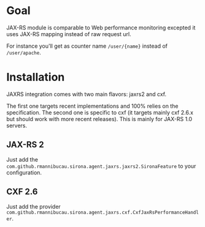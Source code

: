 <!---
Licensed to the Apache Software Foundation (ASF) under one
or more contributor license agreements.  See the NOTICE file
distributed with this work for additional information
regarding copyright ownership.  The ASF licenses this file
to you under the Apache License, Version 2.0 (the
"License"); you may not use this file except in compliance
with the License.  You may obtain a copy of the License at

  http://www.apache.org/licenses/LICENSE-2.0

Unless required by applicable law or agreed to in writing,
software distributed under the License is distributed on an
"AS IS" BASIS, WITHOUT WARRANTIES OR CONDITIONS OF ANY
KIND, either express or implied.  See the License for the
specific language governing permissions and limitations
under the License.
-->
# Goal

JAX-RS module is comparable to Web performance monitoring
excepted it uses JAX-RS mapping instead of raw request url.

For instance you'll get as counter name `/user/{name}` instead of `/user/apache`.

# Installation

JAXRS integration comes with two main flavors: jaxrs2 and cxf.

The first one targets recent implementations and 100% relies on the specification. The second one
is specific to cxf (it targets mainly cxf 2.6.x but should work with more recent releases). This
is mainly for JAX-RS 1.0 servers.

## JAX-RS 2

Just add the `com.github.rmannibucau.sirona.agent.jaxrs.jaxrs2.SironaFeature` to your configuration.

## CXF 2.6

Just add the provider `com.github.rmannibucau.sirona.agent.jaxrs.cxf.CxfJaxRsPerformanceHandler`.
